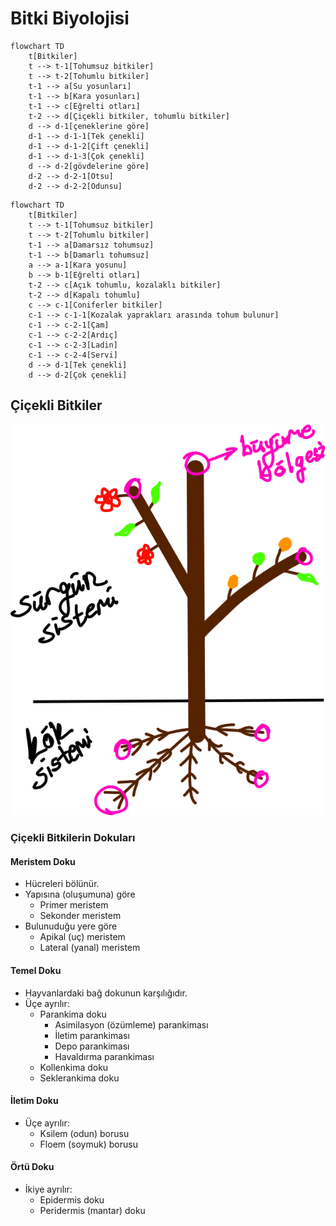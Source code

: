 # Bitki Biyolojisi

```mermaid
flowchart TD
    t[Bitkiler]
    t --> t-1[Tohumsuz bitkiler]
    t --> t-2[Tohumlu bitkiler]
    t-1 --> a[Su yosunları]
    t-1 --> b[Kara yosunları]
    t-1 --> c[Eğrelti otları]
    t-2 --> d[Çiçekli bitkiler, tohumlu bitkiler]
    d --> d-1[çeneklerine göre]
    d-1 --> d-1-1[Tek çenekli]
    d-1 --> d-1-2[Çift çenekli]
    d-1 --> d-1-3[Çok çenekli]
    d --> d-2[gövdelerine göre]
    d-2 --> d-2-1[Otsu]
    d-2 --> d-2-2[Odunsu]
```


```mermaid
flowchart TD
    t[Bitkiler]
    t --> t-1[Tohumsuz bitkiler]
    t --> t-2[Tohumlu bitkiler]
    t-1 --> a[Damarsız tohumsuz]
    t-1 --> b[Damarlı tohumsuz]
    a --> a-1[Kara yosunu]
    b --> b-1[Eğrelti otları]
    t-2 --> c[Açık tohumlu, kozalaklı bitkiler]
    t-2 --> d[Kapalı tohumlu]
    c --> c-1[Coniferler bitkiler]
    c-1 --> c-1-1[Kozalak yaprakları arasında tohum bulunur]
    c-1 --> c-2-1[Çam]
    c-1 --> c-2-2[Ardıç]
    c-1 --> c-2-3[Ladin]
    c-1 --> c-2-4[Servi]
    d --> d-1[Tek çenekli]
    d --> d-2[Çok çenekli]
```

## Çiçekli Bitkiler
![çiçekli bitkiler](img/çiçekli-bitki.svg) 

### Çiçekli Bitkilerin Dokuları
#### Meristem Doku
- Hücreleri bölünür.
- Yapısına (oluşumuna) göre
  - Primer meristem
  - Sekonder meristem
- Bulunuduğu yere göre
  - Apikal (uç) meristem
  - Lateral (yanal) meristem

#### Temel Doku
- Hayvanlardaki bağ dokunun karşılığıdır.
- Üçe ayrılır:
  - Parankima doku
    - Asimilasyon (özümleme) parankiması
    - İletim parankiması
    - Depo parankiması
    - Havaldırma parankiması
  - Kollenkima doku
  - Seklerankima doku

#### İletim Doku
- Üçe ayrılır:
  - Ksilem (odun) borusu
  - Floem (soymuk) borusu

#### Örtü Doku
- İkiye ayrılır:
  - Epidermis doku
  - Peridermis (mantar) doku 
